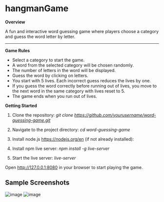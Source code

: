 # hangmanGame
**Overview**

A fun and interactive word guessing game where players choose a category and guess the word letter by letter. 

---
**Game Rules**
- Select a category to start the game.
- A word from the selected category will be chosen randomly.
- The number of letters in the word will be displayed.
- Guess the word by clicking on letters.
- You start with 5 lives. Each incorrect guess reduces the lives by one.
- If you guess the word correctly before running out of lives, you move to the next word in the same category with lives reset to 5.
- The game ends when you run out of lives.

**Getting Started**
1. Clone the repository:
*git clone https://github.com/yourusername/word-guessing-game.git*

2. Navigate to the project directory:
*cd word-guessing-game*

3. Install node.js https://nodejs.org/en (if not already installed):

4. Install npm live server:
*npm install -g live-server*

5. Start the live server:
*live-server*

Open http://127.0.0.1:8080 in your browser to start playing the game.

## Sample Screenshots
![image](https://github.com/kimsanboev08/hangmanGame/assets/51867935/8ccc3a0f-435d-4405-9095-6c2dd75a73ec)
![image](https://github.com/kimsanboev08/hangmanGame/assets/51867935/a8769677-ed4d-45c2-a6d1-dac127b3699e)

